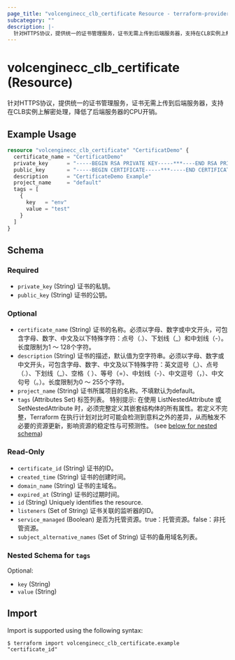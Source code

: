 ```yaml
---
page_title: "volcenginecc_clb_certificate Resource - terraform-provider-volcenginecc"
subcategory: ""
description: |-
  针对HTTPS协议，提供统一的证书管理服务，证书无需上传到后端服务器，支持在CLB实例上解密处理，降低了后端服务器的CPU开销。
---
```


# volcenginecc_clb_certificate (Resource)

针对HTTPS协议，提供统一的证书管理服务，证书无需上传到后端服务器，支持在CLB实例上解密处理，降低了后端服务器的CPU开销。

## Example Usage

```terraform
resource "volcenginecc_clb_certificate" "CertificatDemo" {
  certificate_name = "CertificatDemo"
  private_key      = "-----BEGIN RSA PRIVATE KEY-----***----END RSA PRIVATE KEY-----"
  public_key       = "-----BEGIN CERTIFICATE-----***-----END CERTIFICATE-----\n-----BEGIN CERTIFICATE-----***-----END CERTIFICATE-----\n-----BEGIN CERTIFICATE-----***-----END CERTIFICATE-----"
  description      = "CertificateDemo Example"
  project_name     = "default"
  tags = [
    {
      key   = "env"
      value = "test"
    }
  ]
}
```

<!-- schema generated by tfplugindocs -->
## Schema

### Required

- `private_key` (String) 证书的私钥。
- `public_key` (String) 证书的公钥。

### Optional

- `certificate_name` (String) 证书的名称。必须以字母、数字或中文开头，可包含字母、数字、中文及以下特殊字符：点号（.）、下划线（_）和中划线（-）。长度限制为1 ～ 128个字符。
- `description` (String) 证书的描述，默认值为空字符串。必须以字母、数字或中文开头，可包含字母、数字、中文及以下特殊字符：英文逗号（,）、点号（.）、下划线（_）、空格（ ）、等号（=）、中划线（-）、中文逗号（，）、中文句号（。）。长度限制为0 ～ 255个字符。
- `project_name` (String) 证书所属项目的名称。不填默认为default。
- `tags` (Attributes Set) 标签列表。
 特别提示: 在使用 ListNestedAttribute 或 SetNestedAttribute 时，必须完整定义其嵌套结构体的所有属性。若定义不完整，Terraform 在执行计划对比时可能会检测到意料之外的差异，从而触发不必要的资源更新，影响资源的稳定性与可预测性。 (see [below for nested schema](#nestedatt--tags))

### Read-Only

- `certificate_id` (String) 证书的ID。
- `created_time` (String) 证书的创建时间。
- `domain_name` (String) 证书的主域名。
- `expired_at` (String) 证书的过期时间。
- `id` (String) Uniquely identifies the resource.
- `listeners` (Set of String) 证书关联的监听器的ID。
- `service_managed` (Boolean) 是否为托管资源。true：托管资源。false：非托管资源。
- `subject_alternative_names` (Set of String) 证书的备用域名列表。

<a id="nestedatt--tags"></a>
### Nested Schema for `tags`

Optional:

- `key` (String)
- `value` (String)

## Import

Import is supported using the following syntax:

```shell
$ terraform import volcenginecc_clb_certificate.example "certificate_id"
```